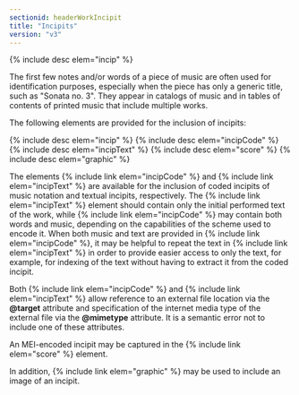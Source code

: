 ```yaml
---
sectionid: headerWorkIncipit
title: "Incipits"
version: "v3"
---
```




{% include desc elem="incip" %}




The first few notes and/or words of a piece of music are often used for identification
purposes, especially when the piece has only a generic title, such as "Sonata no.
3". They
appear in catalogs of music and in tables of contents of printed music that include
multiple
works.

The following elements are provided for the inclusion of incipits:



{% include desc elem="incip" %}
{% include desc elem="incipCode" %}
{% include desc elem="incipText" %}
{% include desc elem="score" %}
{% include desc elem="graphic" %}




The elements {% include link elem="incipCode" %} and {% include link elem="incipText" %} are
available for the inclusion of coded incipits of music notation and textual incipits,
respectively. The {% include link elem="incipText" %} element should contain only the initial
performed text of the work, while {% include link elem="incipCode" %} may contain both words and
music, depending on the capabilities of the scheme used to encode it. When both music
and
text are provided in {% include link elem="incipCode" %}, it may be helpful to repeat the text
in {% include link elem="incipText" %} in order to provide easier access to only the text, for
example, for indexing of the text without having to extract it from the coded incipit.

Both {% include link elem="incipCode" %} and {% include link elem="incipText" %} allow reference to
an external file location via the **@target** attribute and specification of the
internet media type of the external file via the **@mimetype** attribute. It is a
semantic error not to include one of these attributes.

An MEI-encoded incipit may be captured in the {% include link elem="score" %} element.

In addition, {% include link elem="graphic" %} may be used to include an image of an
incipit.

